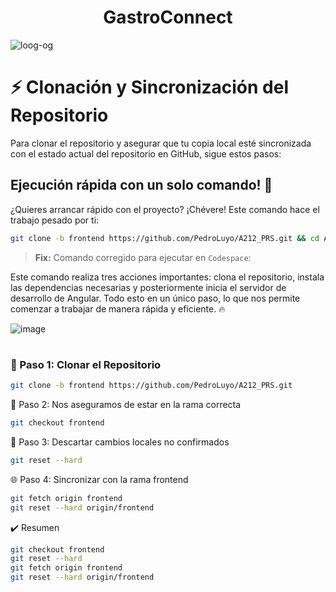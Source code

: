 <!-- Creditos: AngeloLaMadrid -->
<h1 align="center">GastroConnect</h1>

![loog-og](https://github.com/PedroLuyo/A212_PRS/assets/101282128/5be25cc7-dfda-4519-9c6b-128976850d28)
# ⚡️ Clonación y Sincronización del Repositorio

Para clonar el repositorio y asegurar que tu copia local esté sincronizada con el estado actual del repositorio en GitHub, sigue estos pasos:

## Ejecución rápida con un solo comando! 🚀

¿Quieres arrancar rápido con el proyecto? ¡Chévere! Este comando hace el trabajo pesado por ti:

```bash
git clone -b frontend https://github.com/PedroLuyo/A212_PRS.git && cd A212_PRS && npm install && npm install -g @angular/cli && ng serve --open

```
> **Fix:** Comando corregido para ejecutar en `Codespace`:

Este comando realiza tres acciones importantes: clona el repositorio, instala las dependencias necesarias y posteriormente inicia el servidor de desarrollo de Angular. Todo esto en un único paso, lo que nos permite comenzar a trabajar de manera rápida y eficiente. 🔥

![image](https://github.com/PedroLuyo/A212_PRS/assets/101282128/15234c25-5cf5-450e-b6d6-2a6c0399eab7)

#
### 🚀 Paso 1: Clonar el Repositorio

```sh
git clone -b frontend https://github.com/PedroLuyo/A212_PRS.git
```
 🔄 Paso 2: Nos aseguramos de estar en la rama correcta
```sh
git checkout frontend
```
🧹 Paso 3: Descartar cambios locales no confirmados
```sh
git reset --hard
```
🌐 Paso 4: Sincronizar con la rama frontend
```sh
git fetch origin frontend
git reset --hard origin/frontend
```
✔️ Resumen
```sh
git checkout frontend
git reset --hard
git fetch origin frontend
git reset --hard origin/frontend
```
